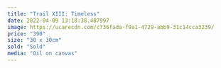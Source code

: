 ```yaml
---
title: "Trail XIII: Timeless"
date: 2022-04-09 13:18:38.487997
image: https://ucarecdn.com/c736fada-f9a1-4729-abb9-31c14cca3239/
price: "390"
size: "30 x 30cm"
sold: "Sold"
media: "Oil on canvas"
---
```



